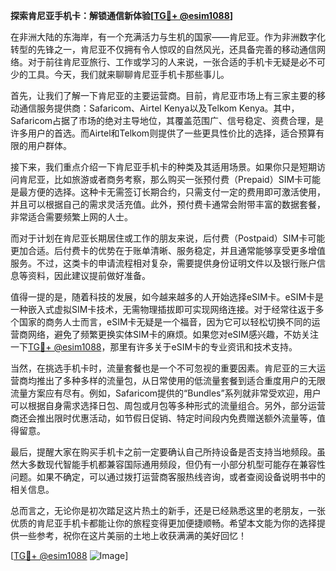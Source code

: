 **探索肯尼亚手机卡：解锁通信新体验[[TG💪+ @esim1088](https://t.me/s/esim1088)]**

在非洲大陆的东海岸，有一个充满活力与生机的国家——肯尼亚。作为非洲数字化转型的先锋之一，肯尼亚不仅拥有令人惊叹的自然风光，还具备完善的移动通信网络。对于前往肯尼亚旅行、工作或学习的人来说，一张合适的手机卡无疑是必不可少的工具。今天，我们就来聊聊肯尼亚手机卡那些事儿。

首先，让我们了解一下肯尼亚的主要运营商。目前，肯尼亚市场上有三家主要的移动通信服务提供商：Safaricom、Airtel Kenya以及Telkom Kenya。其中，Safaricom占据了市场的绝对主导地位，其覆盖范围广、信号稳定、资费合理，是许多用户的首选。而Airtel和Telkom则提供了一些更具性价比的选择，适合预算有限的用户群体。

接下来，我们重点介绍一下肯尼亚手机卡的种类及其适用场景。如果你只是短期访问肯尼亚，比如旅游或者商务考察，那么购买一张预付费（Prepaid）SIM卡可能是最方便的选择。这种卡无需签订长期合约，只需支付一定的费用即可激活使用，并且可以根据自己的需求灵活充值。此外，预付费卡通常会附带丰富的数据套餐，非常适合需要频繁上网的人士。

而对于计划在肯尼亚长期居住或工作的朋友来说，后付费（Postpaid）SIM卡可能更加合适。后付费卡的优势在于账单清晰、服务稳定，并且通常能够享受更多增值服务。不过，这类卡的申请流程相对复杂，需要提供身份证明文件以及银行账户信息等资料，因此建议提前做好准备。

值得一提的是，随着科技的发展，如今越来越多的人开始选择eSIM卡。eSIM卡是一种嵌入式虚拟SIM卡技术，无需物理插拔即可实现网络连接。对于经常往返于多个国家的商务人士而言，eSIM卡无疑是一个福音，因为它可以轻松切换不同的运营商网络，避免了频繁更换实体SIM卡的麻烦。如果您对eSIM感兴趣，不妨关注一下[TG💪+ @esim1088](https://t.me/s/esim1088)，那里有许多关于eSIM卡的专业资讯和技术支持。

当然，在挑选手机卡时，流量套餐也是一个不可忽视的重要因素。肯尼亚的三大运营商均推出了多种多样的流量包，从日常使用的低流量套餐到适合重度用户的无限流量方案应有尽有。例如，Safaricom提供的“Bundles”系列就非常受欢迎，用户可以根据自身需求选择日包、周包或月包等多种形式的流量组合。另外，部分运营商还会推出限时优惠活动，如节假日促销、特定时间段内免费赠送额外流量等，值得留意。

最后，提醒大家在购买手机卡之前一定要确认自己所持设备是否支持当地频段。虽然大多数现代智能手机都兼容国际通用频段，但仍有一小部分机型可能存在兼容性问题。如果不确定，可以通过拨打运营商客服热线咨询，或者查阅设备说明书中的相关信息。

总而言之，无论你是初次踏足这片热土的新手，还是已经熟悉这里的老朋友，一张优质的肯尼亚手机卡都能让你的旅程变得更加便捷顺畅。希望本文能为你的选择提供一些参考，祝你在这片美丽的土地上收获满满的美好回忆！

[[TG💪+ @esim1088](https://t.me/s/esim1088) ![Image](https://i.postimg.cc/4NQfJmqS/Snipaste-2025-05-13-00-14-12.png)]
